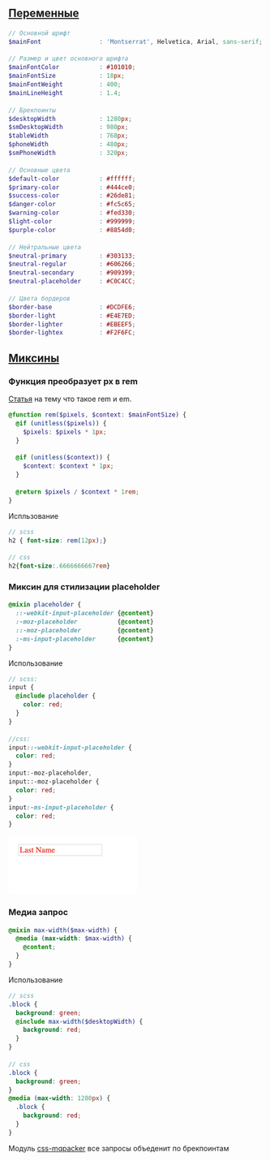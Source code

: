 ## [Переменные](../src/assets/scss/utils/vars.scss)

```scss
// Основной шрифт
$mainFont                : 'Montserrat', Helvetica, Arial, sans-serif;

// Размер и цвет основного шрифта
$mainFontColor           : #101010;
$mainFontSize            : 18px;
$mainFontWeight          : 400;
$mainLineHeight          : 1.4;

// Брекпоинты
$desktopWidth            : 1280px;
$smDesktopWidth          : 980px;
$tableWidth              : 768px;
$phoneWidth              : 480px;
$smPhoneWidth            : 320px;

// Основные цвета
$default-color           : #ffffff;
$primary-color           : #444ce0;
$success-color           : #26de81;
$danger-color            : #fc5c65;
$warning-color           : #fed330;
$light-color             : #999999;
$purple-color            : #8854d0;

// Нейтральные цвета
$neutral-primary         : #303133;
$neutral-regular         : #606266;
$neutral-secondary       : #909399;
$neutral-placeholder     : #C0C4CC;

// Цвета бордеров
$border-base             : #DCDFE6;
$border-light            : #E4E7ED;
$border-lighter          : #EBEEF5;
$border-lightex          : #F2F6FC;
```


## [Миксины](../src/assets/scss/utils/mixins.scss)

### Функция преобразует px в rem
[Статья](https://habr.com/ru/post/280125/) на тему что такое rem и em.



```scss
@function rem($pixels, $context: $mainFontSize) {
  @if (unitless($pixels)) {
    $pixels: $pixels * 1px;
  }

  @if (unitless($context)) {
    $context: $context * 1px;
  }

  @return $pixels / $context * 1rem;
}
```
Испльзование

```scss
// scss
h2 { font-size: rem(12px);}

// css
h2{font-size:.6666666667rem}
```

### Миксин для стилизации placeholder

```scss
@mixin placeholder {
  ::-webkit-input-placeholder {@content}
  :-moz-placeholder           {@content}
  ::-moz-placeholder          {@content}
  :-ms-input-placeholder      {@content}
}
```
Использование

```scss
// scss:
input {
  @include placeholder {
    color: red;
  }
}

//css:
input::-webkit-input-placeholder {
  color: red;
}
input:-moz-placeholder,
input::-moz-placeholder {
  color: red;
}
input:-ms-input-placeholder {
  color: red;
}
```
![стилизованый placeholder](./img/input-red.png)

### Медиа запрос

```scss
@mixin max-width($max-width) {
  @media (max-width: $max-width) {
    @content;
  }
}
```
Использование

```scss
// scss
.block {
  background: green;
  @include max-width($desktopWidth) {
    background: red;
  }
}

// css
.block {
  background: green;
}
@media (max-width: 1280px) {
  .block {
    background: red;
  }
}
```
Модуль [css-mqpacker](https://www.npmjs.com/package/css-mqpacker) все запросы объеденит по брекпоинтам